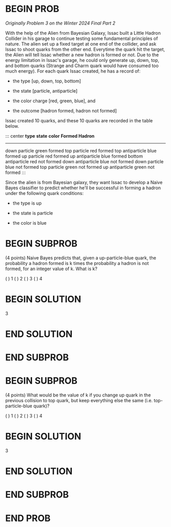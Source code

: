 # BEGIN PROB

<i>Originally Problem 3 on the Winter 2024 Final Part 2</i>

With the help of the Alien from Bayesian Galaxy, Issac
built a Little Hadron Collider in his garage to continue testing some
fundamental principles of nature. The alien set up a fixed target at one
end of the collider, and ask Issac to shoot quarks from the other end.
Everytime the quark hit the target, the Alien will tell Issac whether a
new hadron is formed or not. Due to the energy limitation in Issac's
garage, he could only generate up, down, top, and bottom quarks (Strange
and Charm quark would have consumed too much energy). For each quark
Issac created, he has a record of:

-   the type \[up, down, top, bottom\]

-   the state \[particle, antiparticle\]

-   the color charge \[red, green, blue\], and

-   the outcome \[hadron formed, hadron not formed\]

Issac created 10 quarks, and these 10 quarks are recorded in the table
below.

::: center
  **type**   **state**      **color**   **Formed Hadron**
  ---------- -------------- ----------- -------------------
  down       particle       green       formed
  top        particle       red         formed
  top        antiparticle   blue        formed
  up         particle       red         formed
  up         antiparticle   blue        formed
  bottom     antiparticle   red         not formed
  down       antiparticle   blue        not formed
  down       particle       blue        not formed
  top        particle       green       not formed
  up         antiparticle   green       not formed
:::

Since the alien is from Bayesian galaxy, they want Issac to develop a
Naive Bayes classifier to predict whether he'll be successful in forming
a hadron under the following quark conditions:

-   the type is up

-   the state is particle

-   the color is blue

# BEGIN SUBPROB

(4 points) Naive Bayes predicts that, given a up-particle-blue quark,
the probability a hadron formed is k times the probability a hadron is
not formed, for an integer value of k. What is k?

( ) 1
( ) 2
( ) 3
( ) 4

# BEGIN SOLUTION

3

# END SOLUTION

# END SUBPROB

# BEGIN SUBPROB

(4 points) What would be the value of k if you change up quark in the
previous collision to top quark, but keep everything else the same (i.e.
top-particle-blue quark)?

( ) 1
( ) 2
( ) 3
( ) 4

# BEGIN SOLUTION

3

# END SOLUTION

# END SUBPROB

# END PROB